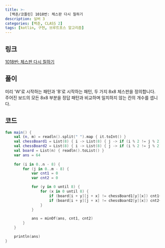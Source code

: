 ```yaml
---
title: >-
  [백준/코틀린] 1018번: 체스판 다시 칠하기
description: 실버 3
categories: [백준, CLASS 2]
tags: [kotlin, 구현, 브루트포스 알고리즘]
---
```


## 링크
[1018번: 체스판 다시 칠하기](https://www.acmicpc.net/problem/1018)

## 풀이
미리 'W'로 시작하는 패턴과 'B'로 시작하는 패턴, 두 가지 8x8 체스판을 정의합니다.\
주어진 보드의 모든 8x8 부분을 정답 패턴과 비교하며 일치하지 않는 칸의 개수를 셉니다.

## 코드
```kotlin
fun main() {
    val (n, m) = readln().split(" ").map { it.toInt() }
    val chessBoard1 = List(8) { i -> List(8) { j -> if (i % 2 != j % 2) 'W' else 'B' } }
    val chessBoard2 = List(8) { i -> List(8) { j -> if (i % 2 != j % 2) 'B' else 'W' } }
    val board = List(n) { readln().toList() }
    var ans = 64
    
    for (i in 0..n - 8) {
        for (j in 0..m - 8) {
            var cnt1 = 0
            var cnt2 = 0

            for (y in 0 until 8) {
                for (x in 0 until 8) {
                    if (board[i + y][j + x] != chessBoard1[y][x]) cnt1++
                    if (board[i + y][j + x] != chessBoard2[y][x]) cnt2++
                }
            }

            ans = minOf(ans, cnt1, cnt2)
        }
    }

    println(ans)
}

```
